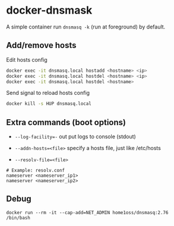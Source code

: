 # docker-dnsmask
A simple container run `dnsmasq -k` (run at foreground) by default.

## Add/remove hosts

Edit hosts config

```sh
docker exec -it dnsmasq.local hostadd <hostname> <ip>
docker exec -it dnsmasq.local hostdel <hostname> <ip>
docker exec -it dnsmasq.local hostdel <hostname>
```

Send signal to reload hosts config
```sh
docker kill -s HUP dnsmasq.local
```

## Extra commands (boot options)

+ `--log-facility=-` out put logs to console (stdout) 

+ `--addn-hosts=<file>` specify a hosts file, just like /etc/hosts

+ `--resolv-file=<file>`
```text
# Example: resolv.conf
nameserver <nameserver_ip1>
nameserver <nameserver_ip2>
```

## Debug

`docker run --rm -it --cap-add=NET_ADMIN home1oss/dnsmasq:2.76 /bin/bash`
